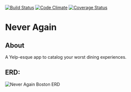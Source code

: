 [![Build Status](https://travis-ci.org/ttriggs/never-again.svg?branch=master)](https://travis-ci.org/ttriggs/never-again) [![Code Climate](https://codeclimate.com/github/ttriggs/never-again.png)](https://codeclimate.com/github/ttriggs/never-again) [![Coverage Status](https://coveralls.io/repos/ttriggs/never-again/badge.png)](https://coveralls.io/r/ttriggs/never-again)

# Never Again

## About
A Yelp-esque app to catalog your worst dining experiences.

## ERD:
![Never Again Boston ERD](https://i.imgur.com/B7z9Yuf.png)

